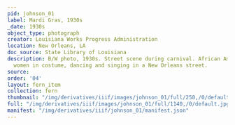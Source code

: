 ```yaml
---
pid: johnson_01
label: Mardi Gras, 1930s
_date: 1930s
object_type: photograph
creator: Louisiana Works Progress Administration
location: New Orleans, LA
doc_source: State Library of Louisiana
description: B/W photo, 1930s. Street scene during carnival. African Americans, predominently
  women in costume, dancing and singing in a New Orleans street.
source: 
order: '04'
layout: fern_item
collection: fern
thumbnail: "/img/derivatives/iiif/images/johnson_01/full/250,/0/default.jpg"
full: "/img/derivatives/iiif/images/johnson_01/full/1140,/0/default.jpg"
manifest: "/img/derivatives/iiif/johnson_01/manifest.json"
---
```

